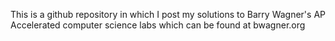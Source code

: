 This is a github repository in which I post my solutions to Barry Wagner's AP Accelerated computer science labs which can be found at bwagner.org 

